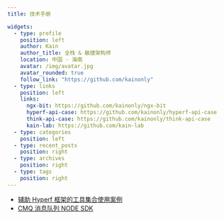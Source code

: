 ```yaml
---
title: 技术手册

widgets:
  - type: profile
    position: left
    author: Kain
    author_title: 全栈 & 敏捷架构师
    location: 中国 · 海南
    avatar: /img/avatar.jpg
    avatar_rounded: true
    follow_link: "https://github.com/kainonly"
  - type: links
    position: left
    links:
      ngx-bit: https://github.com/kainonly/ngx-bit
      hyperf-api-case: https://github.com/kainonly/hyperf-api-case
      think-api-case: https://github.com/kainonly/think-api-case
      kain-lab: https://github.com/kain-lab
  - type: categories
    position: left
  - type: recent_posts
    position: right
  - type: archives
    position: right
  - type: tags
    position: right
---
```


- [辅助 Hyperf 框架的工具集合使用案例](hyperf)
- [CMQ 消息队列 NODE SDK](cmq)
